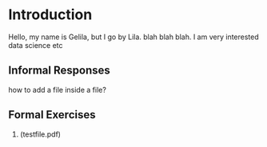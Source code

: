 # Introduction

Hello, my name is Gelila, but I go by Lila. blah blah blah. I am very interested data science etc

## Informal Responses

how to add a file inside a file?

## Formal Exercises

1. (testfile.pdf)
